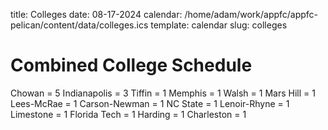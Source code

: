 title: Colleges
date: 08-17-2024
calendar: /home/adam/work/appfc/appfc-pelican/content/data/colleges.ics
template: calendar
slug: colleges

# Combined College Schedule


Chowan = 5
Indianapolis = 3
Tiffin = 1
Memphis = 1
Walsh = 1
Mars Hill = 1
Lees-McRae = 1
Carson-Newman = 1
NC State = 1
Lenoir-Rhyne = 1
Limestone = 1
Florida Tech = 1
Harding = 1
Charleston = 1

